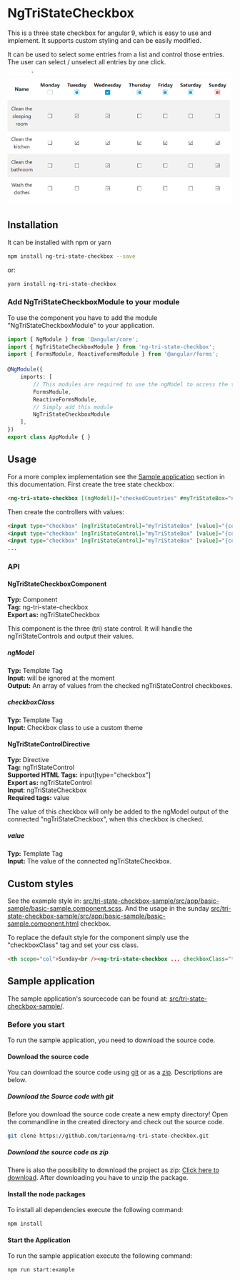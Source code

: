 # NgTriStateCheckbox
This is a three state checkbox for angular 9, which is easy to use and implement. It supports custom styling and can be easily modified.

It can be used to select some entries from a list and control those entries. The user can select / unselect all entries by one click.

![Sample Image 1](https://github.com/tarienna/ng-tri-state-checkbox/blob/master/readme-assets/sample-image.png)

## Installation
It can be installed with npm or yarn
```bash
npm install ng-tri-state-checkbox --save
```
or:
```bash
yarn install ng-tri-state-checkbox
```

### Add NgTriStateCheckboxModule to your module
To use the component you have to add the module "NgTriStateCheckboxModule" to your application.
```typescript
import { NgModule } from '@angular/core';
import { NgTriStateCheckboxModule } from 'ng-tri-state-checkbox';
import { FormsModule, ReactiveFormsModule } from '@angular/forms';

@NgModule({
    imports: [
        // This modules are required to use the ngModel to access the the value of the checkbox
        FormsModule, 
        ReactiveFormsModule,
        // Simply add this module
        NgTriStateCheckboxModule 
    ],
})
export class AppModule { }

```

## Usage
For a more complex implementation see the [Sample application](#sample-application) section in this documentation.
First create the tree state checkbox:
```html
<ng-tri-state-checkbox [(ngModel)]="checkedCountries" #myTriStateBox="ngTriStateCheckbox"></ng-tri-state-checkbox>
```

Then create the controllers with values:
```html
<input type="checkbox" [ngTriStateControl]="myTriStateBox" [value]="{country: 'USA'}" [(ngModel)]="usaIsChecked">
<input type="checkbox" [ngTriStateControl]="myTriStateBox" [value]="{country: 'Germany'}" [(ngModel)]="germanyIsChecked">
<input type="checkbox" [ngTriStateControl]="myTriStateBox" [value]="{country: 'Great Britain'}" [(ngModel)]="greatBritainIsChecked">
...
```

### API
#### NgTriStateCheckboxComponent
**Typ:** Component<br />
**Tag:** ng-tri-state-checkbox<br />
**Export as:** ngTriStateCheckbox

This component is the three (tri) state control. It will handle the ngTriStateControls and output their values.

##### ngModel
**Typ:** Template Tag <br />
**Input:** will be ignored at the moment<br />
**Output:** An array of values from the checked ngTriStateControl checkboxes.

##### checkboxClass
**Typ:** Template Tag <br />
**Input:** Checkbox class to use a custom theme

#### NgTriStateControlDirective
**Typ:** Directive<br />
**Tag:** ngTriStateControl<br />
**Supported HTML Tags:** input[type="checkbox"] <br/>
**Export as:** ngTriStateControl <br />
**Input**: ngTriStateCheckbox <br />
**Required tags:** value <br />

The value of this checkbox will only be added to the ngModel output of the connected "ngTriStateCheckbox", when this checkbox is checked.

##### value
**Typ:** Template Tag <br />
**Input:** The value of the connected ngTriStateCheckbox.


## Custom styles
See the example style in: [src/tri-state-checkbox-sample/src/app/basic-sample/basic-sample.component.scss](https://github.com/tarienna/ng-tri-state-checkbox/tree/master/src/tri-state-checkbox-sample/src/app/basic-sample/basic-sample.component.scss).
And the usage in the sunday [src/tri-state-checkbox-sample/src/app/basic-sample/basic-sample.component.html](https://github.com/tarienna/ng-tri-state-checkbox/tree/master/src/tri-state-checkbox-sample/src/app/basic-sample/basic-sample.component.html) checkbox.

To replace the default style for the component simply use the "checkboxClass" tag and set your css class.
```html
<th scope="col">Sunday<br /><ng-tri-state-checkbox ... checkboxClass="tri-state-checkbox-sunday"></ng-tri-state-checkbox></th>
```

## Sample application
The sample application's sourcecode can be found at: [src/tri-state-checkbox-sample/](https://github.com/tarienna/ng-tri-state-checkbox/tree/master/src/tri-state-checkbox-sample/).


### Before you start 
To run the sample application, you need to download the source code.

#### Download the source code
You can download the source code using [git](#download-the-source-code-with-git) or as a [zip](#download-the-source-code-as-zip). Descriptions are below.
##### Download the Source code with git
Before you download the source code create a new empty directory! Open the commandline in the created directory and check out the source code.
```bash
git clone https://github.com/tarienna/ng-tri-state-checkbox.git
```
##### Download the source code as zip
There is also the possibility to download the project as zip: [Click here to download](https://github.com/tarienna/ng-tri-state-checkbox/archive/master.zip). After downloading you have to unzip the package.

#### Install the node packages
To install all dependencies execute the following command:
```bash
npm install
```

#### Start the Application
To run the sample application execute the following command:
```bash
npm run start:example
```
